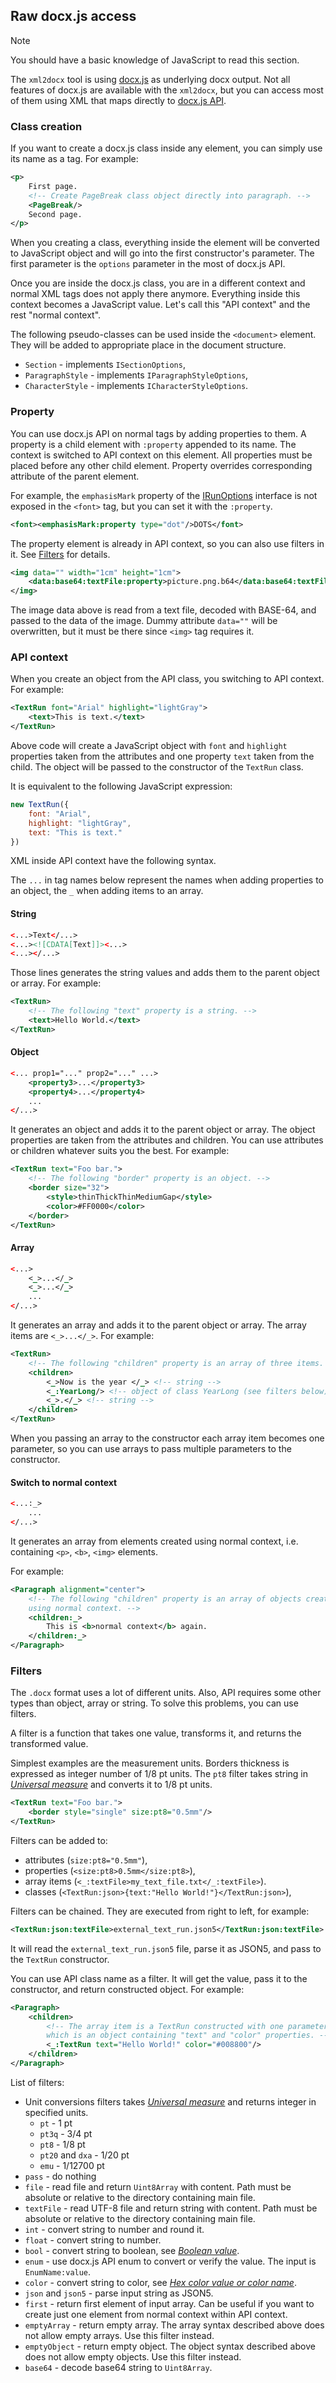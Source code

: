 ## Raw docx.js access

> [!NOTE]
> You should have a basic knowledge of JavaScript to read this section.

The `xml2docx` tool is using [docx.js](https://docx.js.org/) as underlying
docx output. Not all features of docx.js are available with the `xml2docx`,
but you can access most of them using XML that maps directly to
[docx.js API](https://docx.js.org/api/).

### Class creation

If you want to create a docx.js class inside any element, you can simply use
its name as a tag. For example:

```xml
<p>
    First page.
    <!-- Create PageBreak class object directly into paragraph. -->
    <PageBreak/>
    Second page.
</p>
```

When you creating a class, everything inside the element
will be converted to JavaScript object and will go into
the first constructor's parameter. The first parameter is
the `options` parameter in the most of docx.js API.

Once you are inside the docx.js class, you are in a different context and normal
XML tags does not apply there anymore. Everything inside this context becomes
a JavaScript value. Let's call this "API context" and the rest "normal context".

The following pseudo-classes can be used inside the `<document>` element.
They will be added to appropriate place in the document structure.
* `Section` - implements `ISectionOptions`,
* `ParagraphStyle` - implements `IParagraphStyleOptions`,
* `CharacterStyle` - implements `ICharacterStyleOptions`.

### Property

You can use docx.js API on normal tags by adding properties to them.
A property is a child element with `:property` appended to its name.
The context is switched to API context on this element.
All properties must be placed before any other child element.
Property overrides corresponding attribute of the parent element.

For example, the `emphasisMark` property of the [IRunOptions](https://docx.js.org/api/interfaces/IRunOptions.html)
interface is not exposed in the `<font>` tag, but you can set it with the `:property`.

```xml
<font><emphasisMark:property type="dot"/>DOTS</font>
```

The property element is already in API context, so you can also use filters in
it. See [Filters](#filters) for details.

```xml
<img data="" width="1cm" height="1cm">
    <data:base64:textFile:property>picture.png.b64</data:base64:textFile:property>
</img>
```

The image data above is read from a text file, decoded with BASE-64,
and passed to the data of the image. Dummy attribute `data=""`
will be overwritten, but it must be there since `<img>` tag requires it.

### API context

When you create an object from the API class, you switching to API context.
For example:

```xml
<TextRun font="Arial" highlight="lightGray">
    <text>This is text.</text>
</TextRun>
```

Above code will create a JavaScript object with `font` and `highlight` properties
taken from the attributes and one property `text` taken from the child. The
object will be passed to the constructor of the `TextRun` class.

It is equivalent to the following JavaScript expression:

```js
new TextRun({
    font: "Arial",
    highlight: "lightGray",
    text: "This is text."
})
```

XML inside API context have the following syntax.

The `...` in tag names below represent the names when adding
properties to an object, the `_` when adding items to an array.

#### String

```xml
<...>Text</...>
<...><![CDATA[Text]]><...>
<...></...>
```

Those lines generates the string values and adds them to the parent
object or array. For example:

```xml
<TextRun>
    <!-- The following "text" property is a string. -->
    <text>Hello World.</text>
</TextRun>
```

#### Object

```xml
<... prop1="..." prop2="..." ...>
    <property3>...</property3>
    <property4>...</property4>
    ...
</...>
```

It generates an object and adds it to the parent object or array.
The object properties are taken from the attributes and children.
You can use attributes or children whatever suits you the best.
For example:

```xml
<TextRun text="Foo bar.">
    <!-- The following "border" property is an object. -->
    <border size="32">
        <style>thinThickThinMediumGap</style>
        <color>#FF0000</color>
    </border>
</TextRun>
```

#### Array

```xml
<...>
    <_>...</_>
    <_>...</_>
    ...
</...>
```
It generates an array and adds it to the parent object or array.
The array items are `<_>...</_>`.
For example:

```xml
<TextRun>
    <!-- The following "children" property is an array of three items. -->
    <children>
        <_>Now is the year </_> <!-- string -->
        <_:YearLong/> <!-- object of class YearLong (see filters below) -->
        <_>.</_> <!-- string -->
    </children>
</TextRun>
```

When you passing an array to the constructor each array item becomes
one parameter, so you can use arrays to pass multiple parameters
to the constructor.

#### Switch to normal context

```xml
<...:_>
    ...
</...>
```

It generates an array from elements created using normal context, i.e.
containing `<p>`, `<b>`, `<img>` elements.

For example:

```xml
<Paragraph alignment="center">
    <!-- The following "children" property is an array of objects created
    using normal context. -->
    <children:_>
        This is <b>normal context</b> again.
    </children:_>
</Paragraph>
```

### Filters

The `.docx` format uses a lot of different units. Also, API requires some other
types than object, array or string. To solve this problems, you can use filters.

A filter is a function that takes one value, transforms it, and returns the
transformed value.

Simplest examples are the measurement units. Borders thickness is expressed as
integer number of 1/8 pt units. The `pt8` filter takes string in
*[Universal measure](attributes.md#universal-measure)* and converts it to
1/8 pt units.

```xml
<TextRun text="Foo bar.">
    <border style="single" size:pt8="0.5mm"/>
</TextRun>
```

Filters can be added to:
* attributes (`size:pt8="0.5mm"`),
* properties (`<size:pt8>0.5mm</size:pt8>`),
* array items (`<_:textFile>my_text_file.txt</_:textFile>`).
* classes (`<TextRun:json>{text:"Hello World!"}</TextRun:json>`),

Filters can be chained. They are executed from right to left, for example:

```xml
<TextRun:json:textFile>external_text_run.json5</TextRun:json:textFile>
```

It will read the `external_text_run.json5` file, parse it as JSON5, and
pass to the `TextRun` constructor.

You can use API class name as a filter. It will get the value, pass it to the constructor,
and return constructed object. For example:

```xml
<Paragraph>
    <children>
        <!-- The array item is a TextRun constructed with one parameter
        which is an object containing "text" and "color" properties. -->
        <_:TextRun text="Hello World!" color="#008800"/>
    </children>
</Paragraph>
```

List of filters:
* Unit conversions filters takes *[Universal measure](attributes.md#universal-measure)*
  and returns integer in specified units.
    * `pt` - 1 pt
    * `pt3q` - 3/4 pt
    * `pt8` - 1/8 pt
    * `pt20` and `dxa` - 1/20 pt
    * `emu` - 1/12700 pt
* `pass` - do nothing
* `file` - read file and return `Uint8Array` with content. Path must be absolute or relative to the directory containing main file.
* `textFile` - read UTF-8 file and return string with content. Path must be absolute or relative to the directory containing main file.
* `int` - convert string to number and round it.
* `float` - convert string to number.
* `bool` - convert string to boolean, see *[Boolean value](attributes.md#boolean-value)*.
* `enum` - use docx.js API enum to convert or verify the value. The input is `EnumName:value`.
* `color` - convert string to color, see *[Hex color value or color name](attributes.md#color)*.
* `json` and `json5` - parse input string as JSON5.
* `first` - return first element of input array. Can be useful if you want to create just one element from normal context within API context.
* `emptyArray` - return empty array. The array syntax described above does not allow empty arrays. Use this filter instead.
* `emptyObject` - return empty object. The object syntax described above does not allow empty objects. Use this filter instead.
* `base64` - decode base64 string to `Uint8Array`.